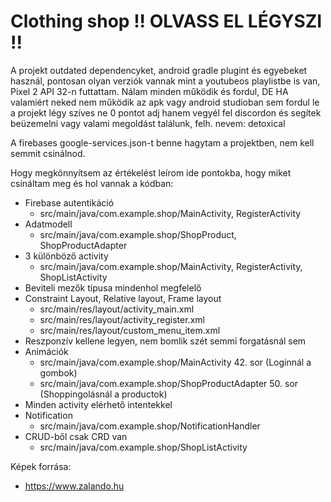 # Clothing shop !! OLVASS EL LÉGYSZI !!

A projekt outdated dependencyket, android gradle plugint és egyebeket használ, pontosan olyan verziók vannak mint a youtubeos playlistbe is van, Pixel 2 API 32-n futtattam. Nálam minden működik és fordul, DE HA valamiért neked nem működik az apk vagy android studioban sem fordul le a projekt légy szíves ne 0 pontot adj hanem vegyél fel discordon és segítek beüzemelni vagy valami megoldást találunk, felh. nevem: detoxical

A firebases google-services.json-t benne hagytam a projektben, nem kell semmit csinálnod.

Hogy megkönnyítsem az értékelést leírom ide pontokba, hogy miket csináltam meg és hol vannak a kódban:

- Firebase autentikáció
    - src/main/java/com.example.shop/MainActivity, RegisterActivity
- Adatmodell
    - src/main/java/com.example.shop/ShopProduct, ShopProductAdapter
- 3 különböző activity
    - src/main/java/com.example.shop/MainActivity, RegisterActivity, ShopListActivity
- Beviteli mezők típusa mindenhol megfelelő
- Constraint Layout, Relative layout, Frame layout
    - src/main/res/layout/activity_main.xml
    - src/main/res/layout/activity_register.xml
    - src/main/res/layout/custom_menu_item.xml
- Reszponzív kellene legyen, nem bomlik szét semmi forgatásnál sem
- Animációk
    - src/main/java/com.example.shop/MainActivity 42. sor (Loginnál a gombok)
    - src/main/java/com.example.shop/ShopProductAdapter 50. sor (Shoppingolásnál a productok)
- Minden activity elérhető intentekkel
- Notification
    - src/main/java/com.example.shop/NotificationHandler
- CRUD-ből csak CRD van
    - src/main/java/com.example.shop/ShopListActivity

Képek forrása:

- https://www.zalando.hu
